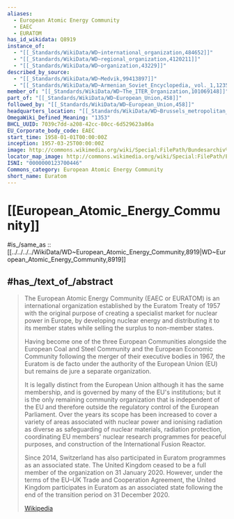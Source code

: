 ```yaml
---
aliases:
  - European Atomic Energy Community
  - EAEC
  - EURATOM
has_id_wikidata: Q8919
instance_of:
  - "[[_Standards/WikiData/WD~international_organization,484652]]"
  - "[[_Standards/WikiData/WD~regional_organization,4120211]]"
  - "[[_Standards/WikiData/WD~organization,43229]]"
described_by_source:
  - "[[_Standards/WikiData/WD~Medvik,99413897]]"
  - "[[_Standards/WikiData/WD~Armenian_Soviet_Encyclopedia,_vol._1,123560817]]"
member_of: "[[_Standards/WikiData/WD~The_ITER_Organization,101069148]]"
part_of: "[[_Standards/WikiData/WD~European_Union,458]]"
followed_by: "[[_Standards/WikiData/WD~European_Union,458]]"
headquarters_location: "[[_Standards/WikiData/WD~Brussels_metropolitan_area,9005]]"
OmegaWiki_Defined_Meaning: "1353"
BHCL_UUID: 7039c7dd-a208-42cc-80cc-6d529623a86a
EU_Corporate_body_code: EAEC
start_time: 1958-01-01T00:00:00Z
inception: 1957-03-25T00:00:00Z
image: http://commons.wikimedia.org/wiki/Special:FilePath/Bundesarchiv%20Bild%20183-45653-0001%2C%20Rom%2C%20Vertr%C3%A4ge%20%C3%BCber%20Zollpakt%20und%20Eurotom%20unterzeichnet.jpg
locator_map_image: http://commons.wikimedia.org/wiki/Special:FilePath/Euratom%202019.svg
ISNI: "0000000123700446"
Commons_category: European Atomic Energy Community
short_name: Euratom
---
```


# [[European_Atomic_Energy_Community]] 

#is_/same_as :: [[../../../../WikiData/WD~European_Atomic_Energy_Community,8919|WD~European_Atomic_Energy_Community,8919]] 

## #has_/text_of_/abstract 

> The European Atomic Energy Community (EAEC or EURATOM) is an international organization 
> established by the Euratom Treaty of 1957 
> with the original purpose of creating a specialist market for nuclear power in Europe, 
> by developing nuclear energy and distributing it to its member states 
> while selling the surplus to non-member states. 
> 
> Having become one of the three European Communities 
> alongside the European Coal and Steel Community and the European Economic Community 
> following the merger of their executive bodies in 1967, 
> the Euratom is de facto under the authority of the European Union (EU) 
> but remains de jure a separate organization.
>
> It is legally distinct from the European Union although it has the same membership, and is governed by many of the EU's institutions; but it is the only remaining community organization that is independent of the EU and therefore outside the regulatory control of the European Parliament. Over the years its scope has been increased to cover a variety of areas associated with nuclear power and ionising radiation as diverse as safeguarding of nuclear materials, radiation protection, coordinating EU members' nuclear research programmes for peaceful purposes, and construction of the International Fusion Reactor.
>
> Since 2014, Switzerland has also participated in Euratom programmes as an associated state. The United Kingdom ceased to be a full member of the organization on 31 January 2020. However, under the terms of the EU–UK Trade and Cooperation Agreement, the United Kingdom participates in Euratom as an associated state following the end of the transition period on 31 December 2020.
>
> [Wikipedia](https://en.wikipedia.org/wiki/Euratom) 

